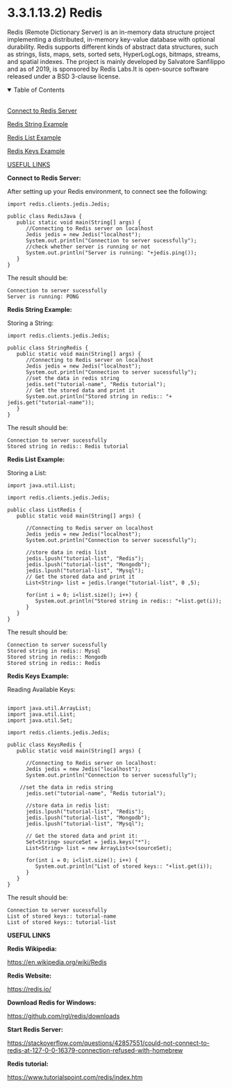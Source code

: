 # 3.3.1.13.2) Redis

Redis (Remote Dictionary Server) is an in-memory data structure project implementing a distributed, in-memory key-value database with optional durability. Redis supports different kinds of abstract data structures, such as strings, lists, maps, sets, sorted sets, HyperLogLogs, bitmaps, streams, and spatial indexes. The project is mainly developed by Salvatore Sanfilippo and as of 2019, is sponsored by Redis Labs.It is open-source software released under a BSD 3-clause license.

<details open>
<summary>Table of Contents</summary>
<br>

[Connect to Redis Server](#h1)

[Redis String Example](#h2)

[Redis List Example](#h3)

[Redis Keys Example](#h4)

[USEFUL LINKS](#h5)

</details>

<a name="h1"/>

**Connect to Redis Server:**

After setting up your Redis environment, to connect see the following:
```
import redis.clients.jedis.Jedis; 

public class RedisJava { 
   public static void main(String[] args) { 
      //Connecting to Redis server on localhost 
      Jedis jedis = new Jedis("localhost"); 
      System.out.println("Connection to server sucessfully"); 
      //check whether server is running or not 
      System.out.println("Server is running: "+jedis.ping()); 
   } 
} 
```

The result should be:
```
Connection to server sucessfully
Server is running: PONG
```

<a name="h2"/>

**Redis String Example:**

Storing a String:
```
import redis.clients.jedis.Jedis; 

public class StringRedis { 
   public static void main(String[] args) { 
      //Connecting to Redis server on localhost 
      Jedis jedis = new Jedis("localhost"); 
      System.out.println("Connection to server sucessfully"); 
      //set the data in redis string 
      jedis.set("tutorial-name", "Redis tutorial"); 
      // Get the stored data and print it 
      System.out.println("Stored string in redis:: "+ jedis.get("tutorial-name")); 
   } 
}
```

The result should be:
```
Connection to server sucessfully
Stored string in redis:: Redis tutorial
```

<a name="h3"/>

**Redis List Example:**

Storing a List:
```
import java.util.List;

import redis.clients.jedis.Jedis; 

public class ListRedis { 
   public static void main(String[] args) { 
   
      //Connecting to Redis server on localhost 
      Jedis jedis = new Jedis("localhost"); 
      System.out.println("Connection to server sucessfully"); 
      
      //store data in redis list 
      jedis.lpush("tutorial-list", "Redis"); 
      jedis.lpush("tutorial-list", "Mongodb"); 
      jedis.lpush("tutorial-list", "Mysql"); 
      // Get the stored data and print it 
      List<String> list = jedis.lrange("tutorial-list", 0 ,5); 
      
      for(int i = 0; i<list.size(); i++) { 
         System.out.println("Stored string in redis:: "+list.get(i)); 
      } 
   } 
} 
```

The result should be:
```
Connection to server sucessfully
Stored string in redis:: Mysql
Stored string in redis:: Mongodb
Stored string in redis:: Redis
```

<a name="h4"/>

**Redis Keys Example:**

Reading Available Keys:
```

import java.util.ArrayList;
import java.util.List;
import java.util.Set;

import redis.clients.jedis.Jedis; 

public class KeysRedis { 
   public static void main(String[] args) { 
   
      //Connecting to Redis server on localhost:
      Jedis jedis = new Jedis("localhost"); 
      System.out.println("Connection to server sucessfully"); 
      
    //set the data in redis string 
      jedis.set("tutorial-name", "Redis tutorial"); 
      
      //store data in redis list:
      jedis.lpush("tutorial-list", "Redis"); 
      jedis.lpush("tutorial-list", "Mongodb"); 
      jedis.lpush("tutorial-list", "Mysql"); 
      
      // Get the stored data and print it:
      Set<String> sourceSet = jedis.keys("*"); 
      List<String> list = new ArrayList<>(sourceSet);
      
      for(int i = 0; i<list.size(); i++) { 
         System.out.println("List of stored keys:: "+list.get(i)); 
      } 
   } 
}
```

The result should be:
```
Connection to server sucessfully
List of stored keys:: tutorial-name
List of stored keys:: tutorial-list
```

<a name="h5"/>

**USEFUL LINKS**

**Redis Wikipedia:**

https://en.wikipedia.org/wiki/Redis

**Redis Website:**

https://redis.io/

**Download Redis for Windows:**

https://github.com/rgl/redis/downloads

**Start Redis Server:**

https://stackoverflow.com/questions/42857551/could-not-connect-to-redis-at-127-0-0-16379-connection-refused-with-homebrew

**Redis tutorial:**

https://www.tutorialspoint.com/redis/index.htm
